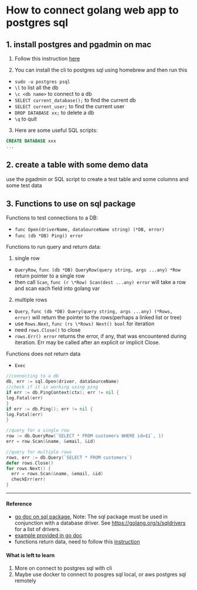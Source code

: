 # How to connect golang web app to postgres sql

## 1. install postgres and pgadmin on mac
1. Follow this instruction [here](https://www.enterprisedb.com/postgres-tutorials/installation-postgresql-mac-os)

2. You can install the cli to postgres sql using homebrew and then run this
- `sudo -u postgres psql`
- `\l` to list all the db
- `\c <db name>` to connect to a db
- `SELECT current_database();` to find the current db
- `SELECT current_user;` to find the current user
- `DROP DATABASE xx;` to delete a db
- `\q` to quit

3. Here are some useful SQL scripts:

```sql
CREATE DATABASE xxx
...
```

## 2. create a table with some demo data
use the pgadmin or SQL script to create a test table and some columns and some test data

## 3. Functions to use on sql package
Functions to test connections to a DB:
- `func Open(driverName, dataSourceName string) (*DB, error)`
- `func (db *DB) Ping() error`

Functions to run query and return data:
1. single row
- `QueryRow`, `func (db *DB) QueryRow(query string, args ...any) *Row` return pointer to a single row
- then call `Scan`, `func (r \*Row) Scan(dest ...any) error` will take a row and scan each field into golang var

2. multiple rows
- `Query`, `func (db *DB) Query(query string, args ...any) (*Rows, error)` will return the pointer to the rows(perhaps a linked list or tree)
- use `Rows.Next`, `func (rs \*Rows) Next() bool` for iteration
- need `rows.Close()` to close 
- `rows.Err() error` returns the error, if any, that was encountered during iteration. Err may be called after an explicit or implicit Close.



Functions does not return data
- `Exec`

```go
//connecting to a db
db, err := sql.Open(driver, dataSourceName)
//check if it is working using ping
if err := db.PingContext(ctx); err != nil {
log.Fatal(err)
}
if err := db.Ping(); err != nil {
log.Fatal(err)
}

//query for a single row
row := db.QueryRow(`SELECT * FROM customers WHERE id=$1`, 1)
err = row.Scan(&name, &email, &id)

//query for multiple rows
rows, err := db.Query(`SELECT * FROM customers`)
defer rows.Close()
for rows.Next() {
  err = rows.Scan(&name, &email, &id)
  checkErr(err)
}
```
---
#### Reference
- [go doc on sql package](https://pkg.go.dev/database/sql), Note: The sql package must be used in conjunction with a database driver. See https://golang.org/s/sqldrivers for a list of drivers.
- [example provided in go doc](https://github.com/golang/go/wiki/SQLInterface)
- functions return data, need to follow this [instruction](https://go.dev/doc/database/querying)

#### What is left to learn
1. More on connect to postgres sql with cli
2. Maybe use docker to connect to posgres sql local, or aws postgres sql remotely